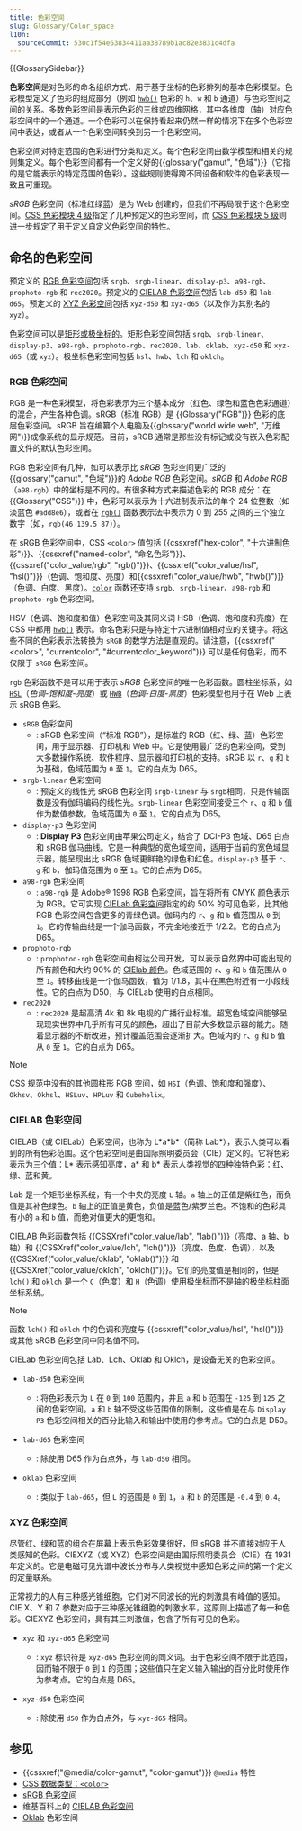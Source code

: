```yaml
---
title: 色彩空间
slug: Glossary/Color_space
l10n:
  sourceCommit: 530c1f54e63834411aa38789b1ac82e3831c4dfa
---
```


{{GlossarySidebar}}

**色彩空间**是对色彩的命名组织方式，用于基于坐标的色彩排列的基本色彩模型。色彩模型定义了色彩的组成部分（例如 [`hwb()`](/zh-CN/docs/Web/CSS/color_value/hwb) 色彩的 `h`、`w` 和 `b` 通道）与色彩空间之间的关系。多数色彩空间是表示色彩的三维或四维网格，其中各维度（轴）对应色彩空间中的一个通道。一个色彩可以在保持看起来仍然一样的情况下在多个色彩空间中表达，或者从一个色彩空间转换到另一个色彩空间。

色彩空间对特定范围的色彩进行分类和定义。每个色彩空间由数学模型和相关的规则集定义。每个色彩空间都有一个定义好的{{glossary("gamut", "色域")}}（它指的是它能表示的特定范围的色彩）。这些规则使得跨不同设备和软件的色彩表现一致且可重现。

_sRGB_ 色彩空间（标准红绿蓝）是为 Web 创建的，但我们不再局限于这个色彩空间。[CSS 色彩模块 4 级](https://drafts.csswg.org/css-color)指定了几种预定义的色彩空间，而 [CSS 色彩模块 5 级](https://drafts.csswg.org/css-color-5/)则进一步规定了用于定义自定义色彩空间的特性。

## 命名的色彩空间

预定义的 [RGB 色彩空间](#rgb_色彩空间)包括 `srgb`、`srgb-linear`、`display-p3`、`a98-rgb`、`prophoto-rgb` 和 `rec2020`。预定义的 [CIELAB 色彩空间](#cielab_色彩空间)包括 `lab-d50` 和 `lab-d65`。预定义的 [XYZ 色彩空间](#xyz_色彩空间)包括 `xyz-d50` 和 `xyz-d65`（以及作为其别名的 `xyz`）。

色彩空间可以是[矩形或极坐标的](https://ericportis.com/posts/2024/okay-color-spaces/)。矩形色彩空间包括 `srgb`、`srgb-linear`、`display-p3`、`a98-rgb`、`prophoto-rgb`、`rec2020`、`lab`、`oklab`、`xyz-d50` 和 `xyz-d65`（或 `xyz`）。极坐标色彩空间包括 `hsl`、`hwb`、`lch` 和 `oklch`。

### RGB 色彩空间

RGB 是一种色彩模型，将色彩表示为三个基本成分（红色、绿色和蓝色色彩通道）的混合，产生各种色调。sRGB（标准 RGB）是 {{Glossary("RGB")}} 色彩的底层色彩空间。sRGB 旨在编纂个人电脑及{{glossary("world wide web", "万维网")}}成像系统的显示规范。目前，sRGB 通常是那些没有标记或没有嵌入色彩配置文件的默认色彩空间。

RGB 色彩空间有几种，如可以表示比 _sRGB_ 色彩空间更广泛的{{glossary("gamut", "色域")}}的 _Adobe RGB_ 色彩空间。_sRGB_ 和 _Adobe RGB_（`a98-rgb`）中的坐标是不同的。有很多种方式来描述色彩的 RGB 成分：在 {{Glossary("CSS")}} 中，色彩可以表示为十六进制表示法的单个 24 位整数（如淡蓝色 `#add8e6`），或者在 [`rgb()`](/zh-CN/docs/Web/CSS/color_value/rgb) 函数表示法中表示为 0 到 255 之间的三个独立数字（如，`rgb(46 139.5 87)`）。

在 sRGB 色彩空间中，CSS `<color>` 值包括 {{cssxref("hex-color", "十六进制色彩")}}、{{cssxref("named-color", "命名色彩")}}、{{cssxref("color_value/rgb", "rgb()")}}、{{cssxref("color_value/hsl", "hsl()")}}（色调、饱和度、亮度）和{{cssxref("color_value/hwb", "hwb()")}}（色调、白度、黑度）。[`color`](/zh-CN/docs/Web/CSS/color_value/color) 函数还支持 `srgb`、`srgb-linear`、`a98-rgb` 和 `prophoto-rgb` 色彩空间。

HSV（色调、饱和度和值）色彩空间及其同义词 HSB（色调、饱和度和亮度）在 CSS 中都用 [`hwb()`](/zh-CN/docs/Web/CSS/color_value/hwb) 表示。命名色彩只是与特定十六进制值相对应的关键字。将这些不同的色彩表示法转换为 `sRGB` 的数学方法是直观的。请注意，{{cssxref("&lt;color&gt;", "currentcolor", "#currentcolor_keyword")}} 可以是任何色彩，而不仅限于 `sRGB` 色彩空间。

`rgb` 色彩函数不是可以用于表示 _sRGB_ 色彩空间的唯一色彩函数。圆柱坐标系，如 [`HSL`](/zh-CN/docs/Web/CSS/color_value/hsl)（_色调-饱和度-亮度_）或 [`HWB`](/zh-CN/docs/Web/CSS/color_value/hwb)（_色调-白度-黑度_）色彩模型也用于在 Web 上表示 sRGB 色彩。

- `sRGB` 色彩空间
  - : sRGB 色彩空间（“标准 RGB”），是标准的 RGB（红、绿、蓝）色彩空间，用于显示器、打印机和 Web 中。它是使用最广泛的色彩空间，受到大多数操作系统、软件程序、显示器和打印机的支持。sRGB 以 `r`、`g` 和 `b` 为基础，色域范围为 `0` 至 `1`。它的白点为 D65。
- `srgb-linear` 色彩空间
  - : 预定义的线性光 sRGB 色彩空间 `srgb-linear` 与 `srgb`相同，只是传输函数是没有伽玛编码的线性光。`srgb-linear` 色彩空间接受三个 `r`、`g` 和 `b` 值作为数值参数，色域范围为 `0` 至 `1`。它的白点为 D65。
- `display-p3` 色彩空间
  - : **Display P3** 色彩空间由苹果公司定义，结合了 DCI-P3 色域、D65 白点和 sRGB 伽马曲线。它是一种典型的宽色域空间，适用于当前的宽色域显示器，能呈现出比 sRGB 色域更鲜艳的绿色和红色。`display-p3` 基于 `r`、`g` 和 `b`，伽玛值范围为 `0` 至 `1`。它的白点为 D65。
- `a98-rgb` 色彩空间
  - : `a98-rgb` 是 Adobe® 1998 RGB 色彩空间，旨在将所有 CMYK 颜色表示为 RGB。它可实现 [CIELab 色彩空间](#cielab_色彩空间)指定的约 50% 的可见色彩，比其他 RGB 色彩空间包含更多的青绿色调。伽玛内的 `r`、`g` 和 `b` 值范围从 `0` 到 `1`。它的传输曲线是一个伽马函数，不完全地接近于 1/2.2。它的白点为 D65。
- `prophoto-rgb`
  - : `prophotoo-rgb` 色彩空间由柯达公司开发，可以表示自然界中可能出现的所有颜色和大约 90% 的 [CIElab 颜色](#cielab_色彩空间)。色域范围的 `r`、`g` 和 `b` 值范围从 `0` 至 `1`。转移曲线是一个伽马函数，值为 1/1.8，其中在黑色附近有一小段线性。它的白点为 D50，与 CIELab 使用的白点相同。
- `rec2020`
  - : `rec2020` 是超高清 4k 和 8k 电视的广播行业标准。超宽色域空间能够呈现现实世界中几乎所有可见的颜色，超出了目前大多数显示器的能力。随着显示器的不断改进，预计覆盖范围会逐渐扩大。色域内的 `r`、`g` 和 `b` 值从 `0` 至 `1`。它的白点为 D65。

> [!NOTE]
> CSS 规范中没有的其他圆柱形 RGB 空间，如 `HSI`（色调、饱和度和强度）、`Okhsv`、`Okhsl`、`HSLuv`、`HPLuv` 和 `Cubehelix`。

### CIELAB 色彩空间

CIELAB（或 CIELab）色彩空间，也称为 L\*a\*b*（简称 Lab*），表示人类可以看到的所有色彩范围。这个色彩空间是由国际照明委员会（CIE）定义的。它将色彩表示为三个值：L\* 表示感知亮度，a\* 和 b\* 表示人类视觉的四种独特色彩：红、绿、蓝和黄。

Lab 是一个矩形坐标系统，有一个中央的亮度 `L` 轴。`a` 轴上的正值是紫红色，而负值是其补色绿色。`b` 轴上的正值是黄色，负值是蓝色/紫罗兰色。不饱和的色彩具有小的 `a` 和 `b` 值，而绝对值更大的更饱和。

CIELAB 色彩函数包括 {{CSSXref("color_value/lab", "lab()")}}（亮度、a 轴、b 轴）和 {{CSSXref("color_value/lch", "lch()")}}（亮度、色度、色调），以及 {{CSSXref("color_value/oklab", "oklab()")}} 和 {{CSSXref("color_value/oklch", "oklch()")}}。它们的亮度值是相同的，但是 `lch()` 和 `oklch` 是一个 `C`（色度）和 `H`（色调）使用极坐标而不是轴的极坐标柱面坐标系统。

> [!NOTE]
> 函数 `lch()` 和 `oklch` 中的色调和亮度与 {{cssxref("color_value/hsl", "hsl()")}} 或其他 sRGB 色彩空间中同名值不同。

CIELab 色彩空间包括 Lab、Lch、Oklab 和 Oklch，是设备无关的色彩空间。

- `lab-d50` 色彩空间

  - : 将色彩表示为 `L` 在 `0` 到 `100` 范围内，并且 `a` 和 `b` 范围在 `-125` 到 `125` 之间的色彩空间。`a` 和 `b` 轴不受这些范围值的限制，这些值是在与 `Display P3` 色彩空间相关的百分比输入和输出中使用的参考点。它的白点是 D50。

- `lab-d65` 色彩空间

  - : 除使用 D65 作为白点外，与 `lab-d50` 相同。

- `oklab` 色彩空间

  - : 类似于 `lab-d65`，但 `L` 的范围是 `0` 到 `1`，`a` 和 `b` 的范围是 `-0.4` 到 `0.4`。

### XYZ 色彩空间

尽管红、绿和蓝的组合在屏幕上表示色彩效果很好，但 sRGB 并不直接对应于人类感知的色彩。CIEXYZ（或 XYZ）色彩空间是由国际照明委员会（CIE）在 1931 年定义的。它是电磁可见光谱中波长分布与人类视觉中感知色彩之间的第一个定义的定量联系。

正常视力的人有三种感光锥细胞，它们对不同波长的光的刺激具有峰值的感知。CIE X、Y 和 Z 参数对应于三种感光锥细胞的刺激水平，这原则上描述了每一种色彩。CIEXYZ 色彩空间，具有其三刺激值，包含了所有可见的色彩。

- `xyz` 和 `xyz-d65` 色彩空间

  - : `xyz` 标识符是 `xyz-d65` 色彩空间的同义词。由于色彩空间不限于此范围，因而轴不限于 `0` 到 `1` 的范围；这些值只在定义输入输出的百分比时使用作为参考点。它的白点是 D65。

- `xyz-d50` 色彩空间
  - : 除使用 `d50` 作为白点外，与 `xyz-d65` 相同。

## 参见

- {{cssxref("@media/color-gamut", "color-gamut")}} `@media` 特性
- [CSS 数据类型：`<color>`](/zh-CN/docs/Web/CSS/color_value)
- [sRGB 色彩空间](https://webstore.iec.ch/en/publication/6168)
- 维基百科上的 [CIELAB 色彩空间](https://zh.wikipedia.org/wiki/CIELAB色彩空间)
- [Oklab](https://bottosson.github.io/posts/oklab/) 色彩空间
